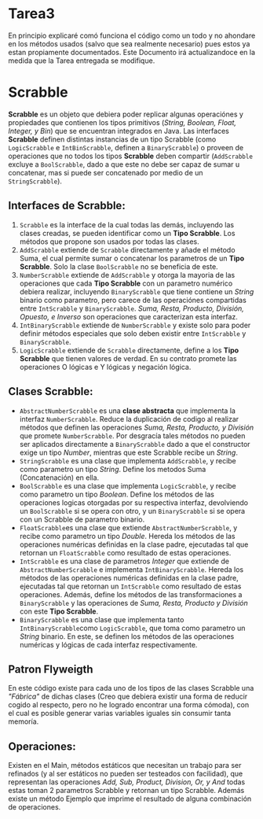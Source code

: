 # Tarea3

En principio explicaré comó funciona el código como un todo y no ahondare en los métodos usados (salvo que sea realmente necesario) pues estos ya estan propiamente documentados. Este Documento irá actualizandoce en la medida que la Tarea entregada se modifique.

Scrabble
=================================
**Scrabble** es un objeto que debiera poder replicar algunas operaciónes y propiedades que contienen los tipos primitivos (*String, Boolean, Float, Integer, y Bin*) que se encuentran integrados en Java. Las interfaces **Scrabble** definen distintas instancias de un tipo Scrabble (como `LogicScrabble` e `IntBinScrabble`, definen a `BinaryScrabble`) o proveen de operaciones que no todos los tipos **Scrabble** deben compartir (`AddScrabble` excluye a `BoolScrabble`, dado a que este no debe ser capaz de sumar u concatenar, mas si puede ser concatenado por medio de un `StringScrabble`).

## Interfaces de Scrabble:
1. `Scrabble` es la interface de la cual todas las demás, incluyendo las clases creadas, se pueden identificar como un **Tipo Scrabble**. Los métodos que propone son usados por todas las clases.
2. `AddScrabble` extiende de `Scrabble` directamente y añade el método Suma, el cual permite sumar o concatenar los parametros de un **Tipo Scrabble**. Solo la clase `BoolScrabble` no se beneficia de este.
3. `NumberScrabble` extiende de `AddScrabble` y otorga la mayoria de las operaciones que cada **Tipo Scrabble** con un parametro numérico debiera realizar, incluyendo `BinaryScrabble` que tiene contiene un *String* binario como parametro, pero carece de las operaciónes compartidas entre `IntScrabble` y `BinaryScrabble`. *Suma, Resta, Producto, División, Opuesto, e Inverso* son operaciones que caracterizan esta interfaz.
4. `IntBinaryScrabble` extiende de `NumberScrabble` y existe solo para poder definir métodos especiales que solo deben existir entre `IntScrabble` y `BinaryScrabble`.
5. `LogicScrabble` extiende de `Scrabble` directamente, define a los **Tipo Scrabble** que tienen valores de verdad. En su contrato promete las operaciones O lógicas e Y lógicas y negación lógica.

## Clases Scrabble:
* `AbstractNumberScrabble` es una **clase abstracta** que implementa la interfaz `NumberScrabble`. Reduce la duplicación de codigo al realizar métodos que definen las operaciones *Suma, Resta, Producto, y División* que promete `NumberScrabble`. Por desgracía tales métodos no pueden ser aplicados directamente a `BinaryScrabble` dado a que el constructor exige un tipo *Number*, mientras que este Scrabble recibe un *String*.
* `StringScrabble` es una clase que implementa `AddScrabble`, y recibe como parametro un tipo *String*. Define los metodos Suma (Concatenación) en ella.
* `BoolScrabble` es una clase que implementa `LogicScrabble`, y recibe como parametro un tipo *Boolean*. Define los métodos de las operaciones logicas otorgadas por su respectiva interfaz, devolviendo un `BoolScrabble` si se opera con otro, y un `BinaryScrabble` si se opera con un Scrabble de parametro binario.
* `FloatScrabble`es una clase que extiende `AbstractNumberScrabble`, y recibe como parametro un tipo *Double*. Hereda los métodos de las operaciones numéricas definidas en la clase padre, ejecutadas tal que retornan un `FloatScrabble` como resultado de estas operaciones.
* `IntScrabble` es una clase de parametros *Integer* que extiende de `AbstractNumberScrabble` e implementa `IntBinaryScrabble`. Hereda los métodos de las operaciones numéricas definidas en la clase padre, ejecutadas tal que retornan un `IntScrabble` como resultado de estas operaciones. Además, define los métodos de las transformaciones a `BinaryScrabble` y las operaciones de *Suma, Resta, Producto y División* con este **Tipo Scrabble**.
* `BinaryScrabble` es una clase que implementa tanto `IntBinaryScrabble`como `LogicScrabble`, que toma como parametro un *String* binario. En este, se definen los métodos de las operaciones numéricas y lógicas de cada interfaz respectivamente.

## Patron Flyweigth
En este código existe para cada uno de los tipos de las clases Scrabble una *"Fábrica"* de dichas clases (Creo que debiera existir una forma de reducir cogido al respecto, pero no he logrado encontrar una forma cómoda), con el cual es posible generar varias variables iguales sin consumir tanta memoría.

## Operaciones:
Existen en el Main, métodos estáticos que necesitan un trabajo para ser refinados (y al ser estáticos no pueden ser testeados con facilidad), que representan las operaciones *Add, Sub, Product, Division, Or, y And* todas estas toman 2 parametros Scrabble y retornan un tipo Scrabble. Además existe un método Ejemplo que imprime el resultado de alguna combinación de operaciones.
